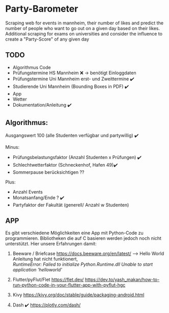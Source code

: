 # Party-Barometer
Scraping web for events in mannheim, their number of likes and predict the number of people who want to go out on a given day based on their likes.
Additional scraping for exams on universities and consider the influence to create a "Party-Score" of any given day


## TODO
- Algorithmus Code
- Prüfungstermine HS Mannheim ❌ -> benötigt Einloggdaten
- Prüfungstermine Uni Mannheim erst- und Zweittermine ✔️
- Studierende Uni Mannheim (Bounding Boxes in PDF) ✔️
- App
- Wetter 
- Dokumentation/Anleitung ✔️


## Algorithmus:

Ausgangswert 100 (alle Studenten verfügbar und partywillig) ✔️

Minus:

- Prüfungsbelastungsfaktor (Anzahl Studenten x Prüfungen) ✔️
- Schlechtwetterfaktor (Schneckenhof, Hafen 49)✔️
- Sommerpause berücksichtigen ??

Plus:

- Anzahl Events
- Monatsanfang/Ende ? ✔️
- Partyfaktor der Fakultät (generell/ Anzahl w Studenten)

## APP
 Es gibt verschiedene Möglichkeiten eine App mit Python-Code zu programmieren. 
 Bibliotheken die auf C basieren werden jedoch noch nicht unterstützt.
 Hier unsere Erfahrungen damit:
 
 1. Beeware / Briefcase 
    https://docs.beeware.org/en/latest/
    --> Hello World Anleitung hat nicht funktionert,  
    *RuntimeError: Failed to initialize Python.Runtime.dll
     Unable to start application 'helloworld'*

 2. Flutter/pyFlut/Flet
    https://flet.dev/
    https://dev.to/yash_makan/how-to-run-python-code-in-your-flutter-app-with-pyflut-hgc
 3. Kivy
    https://kivy.org/doc/stable/guide/packaging-android.html
 4. Dash ✔️
    https://plotly.com/dash/

